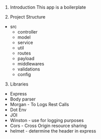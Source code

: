 
1. Introduction
   This app is a boilerplate

2. Project Structure
- src
  - controller
  - model
  - service
  - util
  - routes
  - payload
  - middlewares
  - validations
  - config

3. Libraries
- Express
- Body parser
- Morgan - To Logs Rest Calls
- Dot Env
- JOI
- Winston - use for logging purposes
- Cors - Cross Origin resource sharing
- helmet - determine the header in express





